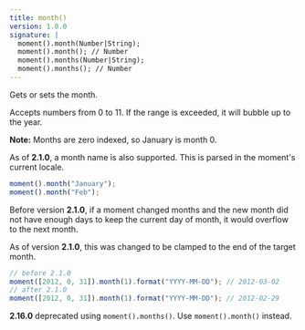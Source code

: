 ```yaml
---
title: month()
version: 1.0.0
signature: |
  moment().month(Number|String);
  moment().month(); // Number
  moment().months(Number|String);
  moment().months(); // Number
---
```



Gets or sets the month.

Accepts numbers from 0 to 11. If the range is exceeded, it will bubble up to the year.

**Note:** Months are zero indexed, so January is month 0.

As of **2.1.0**, a month name is also supported. This is parsed in the moment's current locale.

```javascript
moment().month("January");
moment().month("Feb");
```

Before version **2.1.0**, if a moment changed months and the new month did not have enough days to keep the current day of month, it would overflow to the next month.

As of version **2.1.0**, this was changed to be clamped to the end of the target month.

```javascript
// before 2.1.0
moment([2012, 0, 31]).month(1).format("YYYY-MM-DD"); // 2012-03-02
// after 2.1.0
moment([2012, 0, 31]).month(1).format("YYYY-MM-DD"); // 2012-02-29
```

**2.16.0** deprecated using ``moment().months()``. Use ``moment().month()`` instead.
